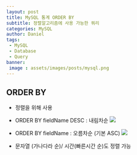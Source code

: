 ```yaml
---
layout: post
title: MySQL 통계 ORDER BY
subtitle: 정렬알고리즘에 사용 가능한 쿼리
categories: MySQL
author: Daniel
tags: 
 - MySQL
 - Database
 - Query
banner:
 image : assets/images/posts/mysql.png
---
```


ORDER BY
--
- 정렬을 위해 사용 
- ORDER BY fieldName DESC : 내림차순
![](https://i.imgur.com/vMvSNT9.png)

- ORDER BY fieldName : 오름차순 (기본 ASC)
![](https://i.imgur.com/Blny1fC.png)

- 문자열 (가나다라 순)/ 시간(빠른시간 순)도 정렬 가능
